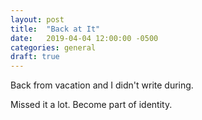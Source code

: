 ```yaml
---
layout: post
title:  "Back at It"
date:   2019-04-04 12:00:00 -0500
categories: general
draft: true
---
```


Back from vacation and I didn't write during. 

Missed it a lot. Become part of identity. 